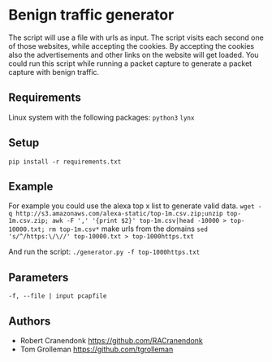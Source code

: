 # Benign traffic generator
The script will use a file with urls as input. The script visits each second one of those websites, while accepting the cookies. By accepting the cookies also the advertisements and other links on the website will get loaded. You could run this script while running a packet capture to generate a packet capture with benign traffic.

## Requirements
Linux system with the following packages:
`python3`
`lynx`

## Setup
`pip install -r requirements.txt`

## Example
For example you could use the alexa top x list to generate valid data. 
`wget -q http://s3.amazonaws.com/alexa-static/top-1m.csv.zip;unzip top-1m.csv.zip; awk -F ',' '{print $2}' top-1m.csv|head -10000 > top-10000.txt; rm top-1m.csv*`
make urls from the domains
`sed 's/^/https:\/\//' top-10000.txt > top-1000https.txt`

And run the script:
`./generator.py -f top-1000https.txt`

 ## Parameters
 `-f, --file | input pcapfile`

 ## Authors

- Robert Cranendonk https://github.com/RACranendonk
- Tom Grolleman https://github.com/tgrolleman